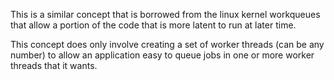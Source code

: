 This is a similar concept that is borrowed from the linux kernel workqueues that allow a portion of the code that is more latent to
run at later time.

This concept does only involve creating a set of worker threads (can be any number) to allow an application easy to queue jobs in one or
more worker threads that it wants.
